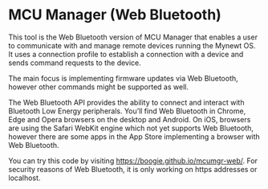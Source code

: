 # MCU Manager (Web Bluetooth)

This tool is the Web Bluetooth version of MCU Manager that enables a user to communicate with and manage remote devices running the Mynewt OS. It uses a connection profile to establish a connection with a device and sends command requests to the device.

The main focus is implementing firmware updates via Web Bluetooth, however other commands might be supported as well.

The Web Bluetooth API provides the ability to connect and interact with Bluetooth Low Energy peripherals. You’ll find Web Bluetooth in Chrome, Edge and Opera browsers on the desktop and Android. On iOS, browsers are using the Safari WebKit engine which not yet supports Web Bluetooth, however there are some apps in the App Store implementing a browser with Web Bluetooth.

You can try this code by visiting https://boogie.github.io/mcumgr-web/. For security reasons of Web Bluetooth, it is only working on https addresses or localhost.

